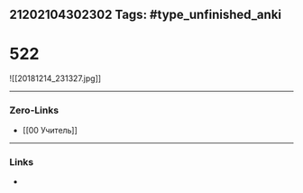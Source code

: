 21202104302302
Tags: #type_unfinished_anki 
---
# 522

![[20181214_231327.jpg]]

---
### Zero-Links
- [[00 Учитель]]
---
### Links
-